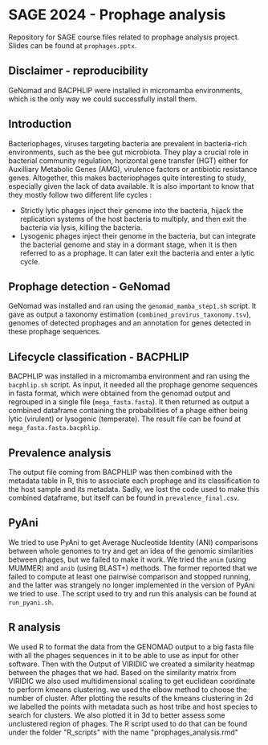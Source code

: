 # SAGE 2024 - Prophage analysis
Repository for SAGE course files related to prophage analysis project. Slides can be found at `prophages.pptx`. 

## Disclaimer -  reproducibility

GeNomad and BACPHLIP were installed in micromamba environments, which is the only way we could successfully install them. 

## Introduction

Bacteriophages, viruses targeting bacteria are prevalent in bacteria-rich environments, such as the bee gut microbiota. They play a crucial role in bacterial community regulation, horizontal gene transfer (HGT) either for Auxilliary Metabolic Genes (AMG), virulence factors or antibiotic resistance genes. Altogether, this makes bacteriophages quite interesting to study, especially given the lack of data available. It is also important to know that they mostly follow two different life cycles :

- Strictly lytic phages inject their genome into the bacteria, hijack the replication systems of the host bacteria to multiply, and then exit the bacteria via lysis, killing the bacteria.
- Lysogenic phages inject their genome in the bacteria, but can integrate the bacterial genome and stay in a dormant stage, when it is then referred to as a prophage. It can later exit the bacteria and enter a lytic cycle.

## Prophage detection - GeNomad

GeNomad was installed and ran using the `genomad_mamba_step1.sh` script. It gave as output a taxonomy estimation (`combined_provirus_taxonomy.tsv`), genomes of detected prophages and an annotation for genes detected in these prophage sequences. 

## Lifecycle classification - BACPHLIP

BACPHLIP was installed in a micromamba environment and ran using the `bacphlip.sh` script. As input, it needed all the prophage genome sequences in fasta format, which were obtained from the genomad output and regrouped in a single file (`mega_fasta.fasta`). It then returned as output a combined dataframe containing the probabilities of a phage either being lytic (virulent) or lysogenic (temperate). The result file can be found at `mega_fasta.fasta.bacphlip`. 

## Prevalence analysis

The output file coming from BACPHLIP was then combined with the metadata table in R, this to associate each prophage and its classification to the host sample and its metadata. Sadly, we lost the code used to make this combined dataframe, but itself can be found in `prevalence_final.csv`. 

## PyAni

We tried to use PyAni to get Average Nucleotide Identity (ANI) comparisons between whole genomes to try and get an idea of the genomic similarities between phages, but we failed to make it work. We tried the `anim` (using MUMMER) and `anib` (using BLAST+) methods. The former reported that we failed to compute at least one pairwise comparison and stopped running, and the latter was strangely no longer implemented in the version of PyAni we tried to use. The script used to try and run this analysis can be found at `run_pyani.sh`.


## R analysis

We used R to format the data from the GENOMAD output to a big fasta file with all the phages sequences in it to be able to use as input for other software.
Then with the Output of VIRIDIC we created a similarity heatmap between the phages that we had.
Based on the similarity matrix from VIRIDIC we also used multidimensional scaling to get euclidean coordinate to perform kmeans clustering. we used the elbow method to choose the number of cluster. After plotting the results of the kmeans clustering in 2d we labelled the points with metadata such as host tribe and host species to search for clusters. We also plotted it in 3d to better assess some unclustered region of phages.
The R script used to do that can be found under the folder "R_scripts" with the name "prophages_analysis.rmd"